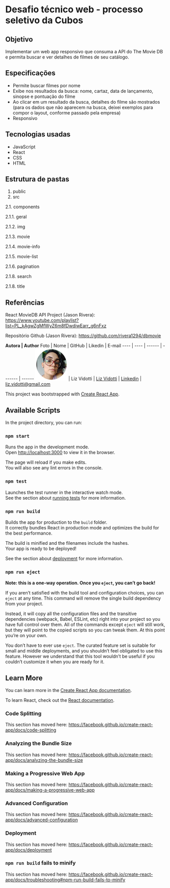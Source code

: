 # Desafio técnico web - processo seletivo da Cubos
## Objetivo
Implementar um web app responsivo que consuma a API do The Movie DB e permita buscar e ver detalhes de filmes de seu catálogo.
## Especificações
- Permite buscar filmes por nome
- Exibe nos resultados da busca: nome, cartaz, data de lançamento, sinopse e pontuação do filme
- Ao clicar em um resultado da busca, detalhes do filme são mostrados (para os dados que não aparecem na busca, deixei exemplos para compor o layout, conforme passado pela empresa)
- Responsivo
## Tecnologias usadas
- JavaScript
- React
- CSS
- HTML
## Estrutura de pastas
1. public
2. src

2.1. components

2.1.1. geral

2.1.2. img

2.1.3. movie

2.1.4. movie-info

2.1.5. movie-list

2.1.6. pagination

2.1.8. search

2.1.8. title

## Referências
React MovieDB API Project (Jason Rivera): https://www.youtube.com/playlist?list=PL_kAgwZgMfWyZ6m8fDwdiwEarr_g6nFxz

Repositório Github (Jason Rivera): https://github.com/rivera1294/dbmovie

**Autora | Author**
Foto | Nome | GitHub | Likedin | E-mail
---- | ---- | ------ | ------- | ------
<img src="./src/components/img/perfil.png" width="100px">  | Liz Vidotti | [Liz Vidotti](https://github.com/lizvidotti91) | [Linkedin](https://www.linkedin.com/in/elisetevidotti/) | liz.vidotti@gmail.com

This project was bootstrapped with [Create React App](https://github.com/facebook/create-react-app).

## Available Scripts

In the project directory, you can run:

### `npm start`

Runs the app in the development mode.<br />
Open [http://localhost:3000](http://localhost:3000) to view it in the browser.

The page will reload if you make edits.<br />
You will also see any lint errors in the console.

### `npm test`

Launches the test runner in the interactive watch mode.<br />
See the section about [running tests](https://facebook.github.io/create-react-app/docs/running-tests) for more information.

### `npm run build`

Builds the app for production to the `build` folder.<br />
It correctly bundles React in production mode and optimizes the build for the best performance.

The build is minified and the filenames include the hashes.<br />
Your app is ready to be deployed!

See the section about [deployment](https://facebook.github.io/create-react-app/docs/deployment) for more information.

### `npm run eject`

**Note: this is a one-way operation. Once you `eject`, you can’t go back!**

If you aren’t satisfied with the build tool and configuration choices, you can `eject` at any time. This command will remove the single build dependency from your project.

Instead, it will copy all the configuration files and the transitive dependencies (webpack, Babel, ESLint, etc) right into your project so you have full control over them. All of the commands except `eject` will still work, but they will point to the copied scripts so you can tweak them. At this point you’re on your own.

You don’t have to ever use `eject`. The curated feature set is suitable for small and middle deployments, and you shouldn’t feel obligated to use this feature. However we understand that this tool wouldn’t be useful if you couldn’t customize it when you are ready for it.

## Learn More

You can learn more in the [Create React App documentation](https://facebook.github.io/create-react-app/docs/getting-started).

To learn React, check out the [React documentation](https://reactjs.org/).

### Code Splitting

This section has moved here: https://facebook.github.io/create-react-app/docs/code-splitting

### Analyzing the Bundle Size

This section has moved here: https://facebook.github.io/create-react-app/docs/analyzing-the-bundle-size

### Making a Progressive Web App

This section has moved here: https://facebook.github.io/create-react-app/docs/making-a-progressive-web-app

### Advanced Configuration

This section has moved here: https://facebook.github.io/create-react-app/docs/advanced-configuration

### Deployment

This section has moved here: https://facebook.github.io/create-react-app/docs/deployment

### `npm run build` fails to minify

This section has moved here: https://facebook.github.io/create-react-app/docs/troubleshooting#npm-run-build-fails-to-minify
